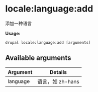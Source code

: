 # locale:language:add
添加一种语言

**Usage:**
```
drupal locale:language:add [arguments]
```

## Available arguments
Argument | Details
---------|-------------
language | 语言，如 zh-hans
